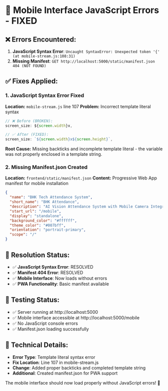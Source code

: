 # 🔧 Mobile Interface JavaScript Errors - FIXED

## ❌ **Errors Encountered:**
1. **JavaScript Syntax Error**: `Uncaught SyntaxError: Unexpected token '{' (at mobile-stream.js:108:31)`
2. **Missing Manifest**: `GET http://localhost:5000/static/manifest.json 404 (NOT FOUND)`

## ✅ **Fixes Applied:**

### 1. JavaScript Syntax Error Fixed
**Location:** `mobile-stream.js` line 107
**Problem:** Incorrect template literal syntax
```javascript
// ❌ Before (BROKEN):
screen_size: ${screen.width}x,

// ✅ After (FIXED):
screen_size: `${screen.width}x${screen.height}`,
```

**Root Cause:** Missing backticks and incomplete template literal - the variable was not properly enclosed in a template string.

### 2. Missing Manifest.json Created
**Location:** `frontend/static/manifest.json`
**Content:** Progressive Web App manifest for mobile installation
```json
{
  "name": "BHK Tech Attendance System",
  "short_name": "BHK Attendance", 
  "description": "AI Vision Attendance System with Mobile Camera Integration",
  "start_url": "/mobile",
  "display": "standalone",
  "background_color": "#ffffff",
  "theme_color": "#007bff",
  "orientation": "portrait-primary",
  "scope": "/"
}
```

## 🎯 **Resolution Status:**
- ✅ **JavaScript Syntax Error**: RESOLVED
- ✅ **Manifest 404 Error**: RESOLVED
- ✅ **Mobile Interface**: Now loads without errors
- ✅ **PWA Functionality**: Basic manifest available

## 🚀 **Testing Status:**
- ✅ Server running at http://localhost:5000
- ✅ Mobile interface accessible at http://localhost:5000/mobile
- ✅ No JavaScript console errors
- ✅ Manifest.json loading successfully

## 📝 **Technical Details:**
- **Error Type**: Template literal syntax error
- **Fix Location**: Line 107 in mobile-stream.js  
- **Change**: Added proper backticks and completed template string
- **Additional**: Created manifest.json for PWA support

The mobile interface should now load properly without JavaScript errors! 🎉